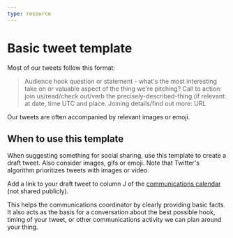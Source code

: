 ```yaml
---
type: resource
---
```


# Basic tweet template

Most of our tweets follow this format:

> Audience hook question or statement - what's the most interesting take on or valuable aspect of the thing we're pitching? Call to action: join us/read/check out/verb the precisely-described-thing (if relevant: at date, time UTC and place. Joining details/find out more: URL

Our tweets are often accompanied by relevant images or emoji.

## When to use this template

When suggesting something for social sharing, use this template to create  a draft tweet. Also consider images, gifs or emoji. Note that Twitter's algorithm prioritizes tweets with images or video.

Add a link to your draft tweet to column J of the [communications calendar](https://docs.google.com/spreadsheets/d/1me6eipaLCHH4GUWlZtPC_cQku0xRUiCqhfUOU2VtXHE/edit?usp=sharing) (not shared publicly).

This helps the communications coordinator by clearly providing basic facts. It also acts as the basis for a conversation about the best possible hook, timing of your tweet, or other communications activity we can plan around your thing.
